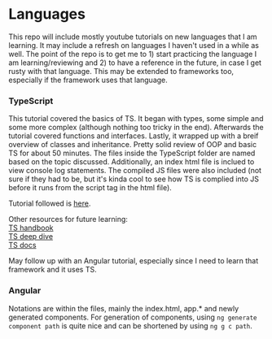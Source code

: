 # Languages

This repo will include mostly youtube tutorials on new languages that I am learning. It may include a refresh on languages I haven't used in a while as well. The point of the repo is to get me to 1) start practicing the language I am learning/reviewing and 2) to have a reference in the future, in case I get rusty with that language. This may be extended to frameworks too, especially if the framework uses that language.

### TypeScript
This tutorial covered the basics of TS. It began with types, some simple and some more complex (although nothing too tricky in the end). Afterwards the tutorial covered functions and interfaces. Lastly, it wrapped up with a breif overview of classes and inheritance. Pretty solid review of OOP and basic TS for about 50 minutes. The files inside the TypeScript folder are named based on the topic discussed. Additionally, an index html file is inclued to view console log statements. The compiled JS files were also included (not sure if they had to be, but it's kinda cool to see how TS is complied into JS before it runs from the script tag in the html file).

Tutorial followed is [here](https://www.youtube.com/watch?v=rAy_3SIqT-E&ab_channel=TraversyMedia).

Other resources for future learning: <br>
[TS handbook](https://www.typescriptlang.org/docs/handbook/intro.html) <br>
[TS deep dive](https://basarat.gitbook.io/typescript/) <br>
[TS docs](https://www.typescriptlang.org/docs) <br>

May follow up with an Angular tutorial, especially since I need to learn that framework and it uses TS.

### Angular
Notations are within the files, mainly the index.html, app.* and newly generated components. For generation of components, using ```ng generate component path``` is quite nice and can be shortened by using ```ng g c path```.
